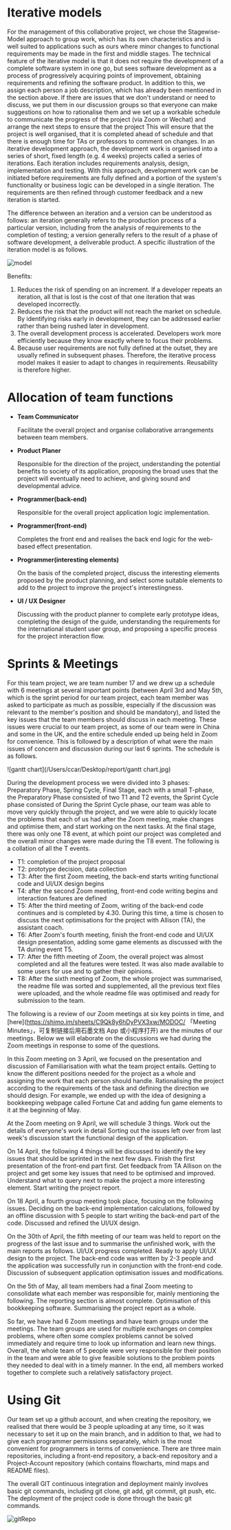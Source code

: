 # Iterative models

For the management of this collaborative project, we chose the Stagewise-Model approach to group work, which has its own characteristics and is well suited to applications such as ours where minor changes to functional requirements may be made in the first and middle stages. The technical feature of the iterative model is that it does not require the development of a complete software system in one go, but sees software development as a process of progressively acquiring points of improvement, obtaining requirements and refining the software product. In addition to this, we assign each person a job description, which has already been mentioned in the section above. If there are issues that we don't understand or need to discuss, we put them in our discussion groups so that everyone can make suggestions on how to rationalise them and we set up a workable schedule to communicate the progress of the project (via Zoom or Wechat) and arrange the next steps to ensure that the project This will ensure that the project is well organised, that it is completed ahead of schedule and that there is enough time for TAs or professors to comment on changes. In an iterative development approach, the development work is organised into a series of short, fixed length (e.g. 4 weeks) projects called a series of iterations. Each iteration includes requirements analysis, design, implementation and testing. With this approach, development work can be initiated before requirements are fully defined and a portion of the system's functionality or business logic can be developed in a single iteration. The requirements are then refined through customer feedback and a new iteration is started. 

The difference between an iteration and a version can be understood as follows: an iteration generally refers to the production process of a particular version, including from the analysis of requirements to the completion of testing; a version generally refers to the result of a phase of software development, a deliverable product. A specific illustration of the iteration model is as follows.

![model](/Users/ccar/Desktop/report/model.png)

Benefits: 

1. Reduces the risk of spending on an increment. If a developer repeats an iteration, all that is lost is the cost of that one iteration that was developed incorrectly. 
2. Reduces the risk that the product will not reach the market on schedule. By identifying risks early in development, they can be addressed earlier rather than being rushed later in development. 
3. The overall development process is accelerated. Developers work more efficiently because they know exactly where to focus their problems. 
4. Because user requirements are not fully defined at the outset, they are usually refined in subsequent phases. Therefore, the iterative process model makes it easier to adapt to changes in requirements. Reusability is therefore higher.



# Allocation of team functions

* **Team Communicator**

  Facilitate the overall project and organise collaborative arrangements between team members.

* **Product Planer**

  Responsible for the direction of the project, understanding the potential benefits to society of its application, proposing the broad uses that the project will eventually need to achieve, and giving sound and developmental advice.

* **Programmer(back-end)**

  Responsible for the overall project application logic implementation.

* **Programmer(front-end)**

  Completes the front end and realises the back end logic for the web-based effect presentation.

* **Programmer(interesting elements)**

  On the basis of the completed project, discuss the interesting elements proposed by the product planning, and select some suitable elements to add to the project to improve the project's interestingness.

* **UI / UX Designer**

  Discussing with the product planner to complete early prototype ideas, completing the design of the guide, understanding the requirements for the international student user group, and proposing a specific process for the project interaction flow.



# Sprints & Meetings

For this team project, we are team number 17 and we drew up a schedule with 6 meetings at several important points (between April 3rd and May 5th, which is the sprint period for our team project, each team member was asked to participate as much as possible, especially if the discussion was relevant to the member's position and should be mandatory), and listed the key issues that the team members should discuss in each meeting. These issues were crucial to our team project, as some of our team were in China and some in the UK, and the entire schedule ended up being held in Zoom for convenience. This is followed by a description of what were the main issues of concern and discussion during our last 6 sprints. The schedule is as follows.

![gantt chart](/Users/ccar/Desktop/report/gantt chart.jpg)

During the development process we were divided into 3 phases: Preparatory Phase, Spring Cycle, Final Stage, each with a small T-phase, the Preparatory Phase consisted of two T1 and T2 events, the Sprint Cycle phase consisted of During the Sprint Cycle phase, our team was able to move very quickly through the project, and we were able to quickly locate the problems that each of us had after the Zoom meeting, make changes and optimise them, and start working on the next tasks. At the final stage, there was only one T8 event, at which point our project was completed and the overall minor changes were made during the T8 event. The following is a collation of all the T events.

* T1: completion of the project proposal
* T2: prototype decision, data collection
* T3: After the first Zoom meeting, the back-end starts writing functional code and UI/UX design begins
* T4: after the second Zoom meeting, front-end code writing begins and interaction features are defined
* T5: After the third meeting of Zoom, writing of the back-end code continues and is completed by 4.30. During this time, a time is chosen to discuss the next optimisations for the project with Allison (TA), the assistant coach.
* T6: After Zoom's fourth meeting, finish the front-end code and UI/UX design presentation, adding some game elements as discussed with the TA during event T5.
* T7: After the fifth meeting of Zoom, the overall project was almost completed and all the features were tested. It was also made available to some users for use and to gather their opinions.
* T8: After the sixth meeting of Zoom, the whole project was summarised, the readme file was sorted and supplemented, all the previous text files were uploaded, and the whole readme file was optimised and ready for submission to the team.

The following is a review of our Zoom meetings at six key points in time, and [here](https://shimo.im/sheets/C9Qk8y6hDyPVX3xw/MODOC/ 「Meeting Minutes」，可复制链接后用石墨文档 App 或小程序打开) are the minutes of our meetings. Below we will elaborate on the discussions we had during the Zoom meetings in response to some of the questions.

In this Zoom meeting on 3 April, we focused on the presentation and discussion of Familiarisation with what the team project entails. Getting to know the different positions needed for the project as a whole and assigning the work that each person should handle. Rationalising the project according to the requirements of the task and defining the direction we should design. For example, we ended up with the idea of designing a bookkeeping webpage called Fortune Cat and adding fun game elements to it at the beginning of May.

At the Zoom meeting on 9 April, we will schedule 3 things. Work out the details of everyone's work in detail
Sorting out the issues left over from last week's discussion start the functional design of the application.

On 14 April, the following 4 things will be discussed to identify the key issues that should be sprinted in the next few days. Finish the first presentation of the front-end part first. Get feedback from TA Allison on the project and get some key issues that need to be optimised and improved. Understand what to query next to make the project a more interesting element. Start writing the project report.

On 18 April, a fourth group meeting took place, focusing on the following issues. Deciding on the back-end implementation calculations, followed by an offline discussion with 5 people to start writing the back-end part of the code. Discussed and refined the UI/UX design. 

On the 30th of April, the fifth meeting of our team was held to report on the progress of the last issue and to summarise the unfinished work, with the main reports as follows. UI/UX progress completed.
Ready to apply UI/UX design to the project. The back-end code was written by 2-3 people and the application was successfully run in conjunction with the front-end code. Discussion of subsequent application optimisation issues and modifications.

On the 5th of May, all team members had a final Zoom meeting to consolidate what each member was responsible for, mainly mentioning the following. The reporting section is almost complete. Optimisation of this bookkeeping software. Summarising the project report as a whole.

So far, we have had 6 Zoom meetings and have team groups under the meetings. The team groups are used for multiple exchanges on complex problems, where often some complex problems cannot be solved immediately and require time to look up information and learn new things. Overall, the whole team of 5 people were very responsible for their position in the team and were able to give feasible solutions to the problem points they needed to deal with in a timely manner. In the end, all members worked together to complete such a relatively satisfactory project.



# Using Git

Our team set up a github account, and when creating the repository, we realised that there would be 3 people uploading at any time, so it was necessary to set it up on the main branch, and in addition to that, we had to give each programmer permissions separately, which is the most convenient for programmers in terms of convenience. There are three main repositories, including a front-end repository, a back-end repository and a Project-Account repository (which contains flowcharts, mind maps and README files).

The overall GIT continuous integration and deployment mainly involves basic git commands, including git clone, git add, git commit, git push, etc. The deployment of the project code is done through the basic git commands. 

![gitRepo](/Users/ccar/Desktop/report/gitRepo.png)